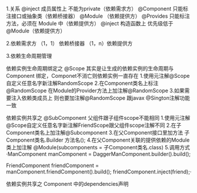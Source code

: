 1.关系
@inject  成员属性上 不能为private（依赖需求方）
       @Component 只能标注接口或抽象类（依赖桥接器）
                @Module （依赖提供方）
                @Provides  只能标注方法，必须在 Module 中（依赖提供方）
                @inject  构造函数上 优先级低于@Module（依赖提供方）

2.依赖需求方 （1，1） 依赖桥接器 （1，n）依赖提供方

3.依赖生命周期管理

依赖实例生命周期绑定之
 @Scope 
       其实是让生成的依赖实例的生命周期与 Component 绑定，Componet不消亡则依赖实例一直存在
                 1.使用元注解@Scope自定义任意名字新注解RandomScope
                 2.在Component类名上标注@RandomScope
                   在Module的Provider方法上加注解@RandomScope
                 3.如果需要注入依赖类成员上 则也要加注解@RandomScope
        跟javax @Sington注解功能一致

依赖实例共享之
@SubComponent
       父组件跟子组件scope不能相同
                 1.使用元注解@Scope自定义任意名字新注解FriendScope跟父组件scope注解不同
                 2.在子Component类名上加注解@Subcomponent
                 3.在父Component接口里加方法
                   子Component类名.Builder 方法名();
                 4.在父Component关联的提供依赖的Module类上加注解
                    @Module(subcomponents = 子Component类名.class)
                 5.调用方式
·ManComponent manComponent = DaggerManComponent.builder().build();

FriendComponent friendComponent = manComponent.friendComponent().build();
friendComponent.inject(friend);·

依赖实例共享之
Component 中的dependencies声明
